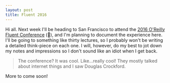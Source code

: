 ```yaml
---
layout: post
title: Fluent 2016
---
```


Hi all. Next week I'll be heading to San Francisco to attend the [2016 O'Reilly Fluent Conference](http://conferences.oreilly.com/fluent/javascript-html-us) (🎉), and I'm planning to document the experience here. I'll be going to something like thirty lectures, so I probably won't be writing a detailed think-piece on each one. I will, however, do my best to jot down my notes and impressions so I don't sound like an idiot when I get back.

> The conference? It was cool. Like...really cool! They mostly talked about internet things and I saw Douglas Crockford.

More to come soon!
